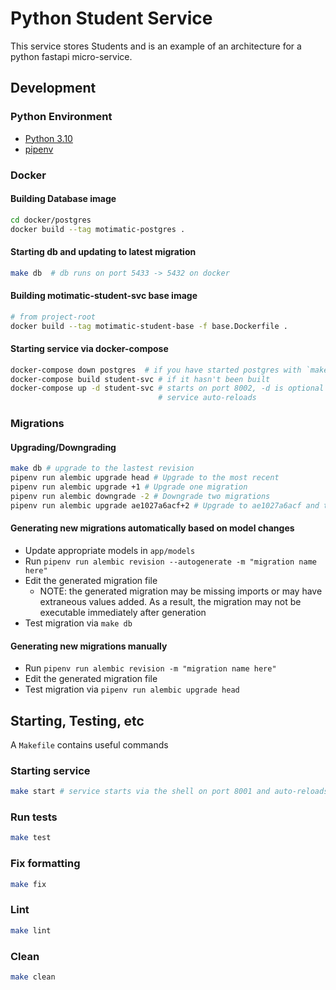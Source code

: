 # Python Student Service

This service stores Students and is an example of an architecture for a python fastapi micro-service.

## Development

### Python Environment

- [Python 3.10](https://www.python.org/downloads/)
- [pipenv](https://pipenv.pypa.io/en/latest/#install-pipenv-today)

### Docker

#### Building Database image

```bash
cd docker/postgres
docker build --tag motimatic-postgres .
```

#### Starting db and updating to latest migration

```bash
make db  # db runs on port 5433 -> 5432 on docker
```

#### Building motimatic-student-svc base image

```bash
# from project-root
docker build --tag motimatic-student-base -f base.Dockerfile .
```

#### Starting service via docker-compose

```bash
docker-compose down postgres  # if you have started postgres with `make db` there will be issues
docker-compose build student-svc # if it hasn't been built
docker-compose up -d student-svc # starts on port 8002, -d is optional to run in demon mode
                                 # service auto-reloads
```

### Migrations

#### Upgrading/Downgrading

```bash
make db # upgrade to the lastest revision
pipenv run alembic upgrade head # Upgrade to the most recent
pipenv run alembic upgrade +1 # Upgrade one migration
pipenv run alembic downgrade -2 # Downgrade two migrations
pipenv run alembic upgrade ae1027a6acf+2 # Upgrade to ae1027a6acf and two addition migrations forward
```

#### Generating new migrations automatically based on model changes

- Update appropriate models in `app/models`
- Run `pipenv run alembic revision --autogenerate -m "migration name here"`
- Edit the generated migration file
  - NOTE: the generated migration may be missing imports or may have extraneous values added. As a result, the migration may not be executable immediately after generation
- Test migration via `make db`

#### Generating new migrations manually

- Run `pipenv run alembic revision -m "migration name here"`
- Edit the generated migration file
- Test migration via `pipenv run alembic upgrade head`

## Starting, Testing, etc

A `Makefile` contains useful commands

### Starting service

```bash
make start # service starts via the shell on port 8001 and auto-reloads
```

### Run tests

```bash
make test
```

### Fix formatting

```bash
make fix
```

### Lint

```bash
make lint
```

### Clean

```bash
make clean
```
